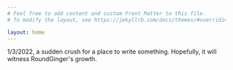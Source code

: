 ```yaml
---
# Feel free to add content and custom Front Matter to this file.
# To modify the layout, see https://jekyllrb.com/docs/themes/#overriding-theme-defaults

layout: home
---
```


1/3/2022, a sudden crush for a place to write something.
Hopefully, it will witness RoundGinger's growth.



